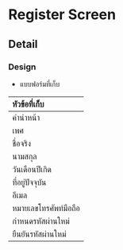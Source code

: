 # Register Screen

## Detail

### Design

* แบบฟอร์มที่เก็บ

|หัวข้อที่เก็บ|
|:-|
|คำนำหน้า|
|เพศ|
|ชื่อจริง|
|นามสกุล|
|วันเดือนปีเกิด|
|ที่อยู่ปัจจุบัน|
|อีเมล|
|หมายเลขโทรศัพท์มือถือ|
|กำหนดรหัสผ่านใหม่|
|ยืนยันรหัสผ่านใหม่|

<!-- * ข้อมูลตามหัวข้อ

|  ลำดับ | หัวข้อภาษาไทย      | หัวข้อภาษาอังกฤษ  | คีย์เปลี่ยนภาษา | Data type | ตัวอย่างข้อมูล|
|-:|:-|:-|:-|:-:|:-|
|1|อีเมล / หมายเลขโทรศัทพ์|Email/Phone nember|login__username|String|0999999999|
|2|รหัสผ่าน|Password|login__password|String|123456|
|3|จำรหัสผ่าน|Remamber Password|login__remember_password|Boolean|true|

### API

* get_login

```JSON
{
       "username":"0999999999",
       "password":"123456",
}
```

* get_profile_data

```JSON
{
       "id":"",
       "firstname":"",
       "lastname":"",
       "birth_day":"",
       ....
}
``` -->
